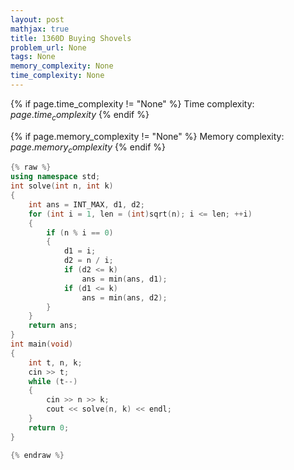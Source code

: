```yaml
---
layout: post
mathjax: true
title: 1360D Buying Shovels
problem_url: None
tags: None
memory_complexity: None
time_complexity: None
---
```




{% if page.time_complexity != "None" %}
Time complexity: ${{ page.time_complexity }}$
{% endif %}

{% if page.memory_complexity != "None" %}
Memory complexity: ${{ page.memory_complexity }}$
{% endif %}

```cpp
{% raw %}
using namespace std;
int solve(int n, int k)
{
    int ans = INT_MAX, d1, d2;
    for (int i = 1, len = (int)sqrt(n); i <= len; ++i)
    {
        if (n % i == 0)
        {
            d1 = i;
            d2 = n / i;
            if (d2 <= k)
                ans = min(ans, d1);
            if (d1 <= k)
                ans = min(ans, d2);
        }
    }
    return ans;
}
int main(void)
{
    int t, n, k;
    cin >> t;
    while (t--)
    {
        cin >> n >> k;
        cout << solve(n, k) << endl;
    }
    return 0;
}

{% endraw %}
```